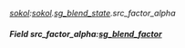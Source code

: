 _[sokol](../../modules/sokol/sokol-module.md):[sokol](../../modules/sokol/sokol-module.md).[sg\_blend\_state](../../modules/sokol/sokol-sg_blend_state.md).src\_factor\_alpha_
##### Field src\_factor\_alpha:[sg_blend_factor](../../modules/sokol/sokol-sg_blend_factor.md)
